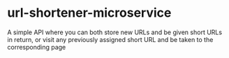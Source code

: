 # url-shortener-microservice
A simple API where you can both store new URLs and be given short URLs in return, or visit any previously assigned short URL and be taken to the corresponding page
